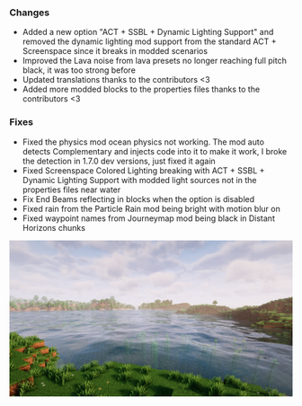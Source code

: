 ### Changes
- Added a new option "ACT + SSBL + Dynamic Lighting Support" and removed the dynamic lighting mod support from the standard ACT + Screenspace since it breaks in modded scenarios
- Improved the Lava noise from lava presets no longer reaching full pitch black, it was too strong before
- Updated translations thanks to the contributors <3
- Added more modded blocks to the properties files thanks to the contributors <3
### Fixes
- Fixed the physics mod ocean physics not working. The mod auto detects Complementary and injects code into it to make it work, I broke the detection in 1.7.0 dev versions, just fixed it again
- Fixed Screenspace Colored Lighting breaking with ACT + SSBL + Dynamic Lighting Support with modded light sources not in the properties files near water
- Fix End Beams reflecting in blocks when the option is disabled
- Fixed rain from the Particle Rain mod being bright with motion blur on
- Fixed waypoint names from Journeymap mod being black in Distant Horizons chunks

![Changelog](/assets/img/changelogScreenshots/6.webp)
